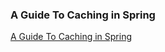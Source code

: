 ### A Guide To Caching in Spring

[A Guide To Caching in Spring](https://www.baeldung.com/spring-cache-tutorial)